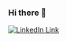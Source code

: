 ### Hi there 👋
[![LinkedIn Link](https://img.shields.io/badge/Connect-Aicirou-blue.svg?logo=linkedin&longCache=true&style=social&label=Connect
)](https://www.linkedin.com/in/akm808-iitkgp)
<!-- 
- 🔭 I’m currently working on ...
- 🌱 I’m currently learning ...
- 👯 I’m looking to collaborate on ...
- 🤔 I’m looking for help with ...
- 💬 Ask me about ...
- 📫 How to reach me: ...
- 😄 Pronouns: ...
- ⚡ Fun fact: ...
 -->
